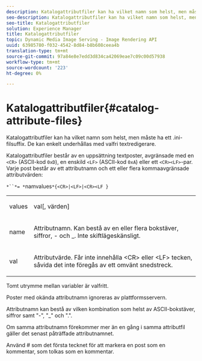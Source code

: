 ```yaml
---
description: Katalogattributfiler kan ha vilket namn som helst, men måste ha ett .ini-filsuffix. De kan enkelt underhållas med valfri textredigerare.
seo-description: Katalogattributfiler kan ha vilket namn som helst, men måste ha ett .ini-filsuffix. De kan enkelt underhållas med valfri textredigerare.
seo-title: Katalogattributfiler
solution: Experience Manager
title: Katalogattributfiler
topic: Dynamic Media Image Serving - Image Rendering API
uuid: 63985780-f032-4542-8d84-b8b608ceea4b
translation-type: tm+mt
source-git-commit: 97a84e8e7edd3d834ca42069eae7c09c00d57938
workflow-type: tm+mt
source-wordcount: '223'
ht-degree: 0%

---
```



# Katalogattributfiler{#catalog-attribute-files}

Katalogattributfiler kan ha vilket namn som helst, men måste ha ett .ini-filsuffix. De kan enkelt underhållas med valfri textredigerare.

Katalogattributfiler består av en uppsättning textposter, avgränsade med en `<CR>` (ASCII-kod `0xD`), en enskild `<LF>` (ASCII-kod `0xA`) eller ett `<CR><LF>`-par. Varje post består av ett attributnamn och ett eller flera kommaavgränsade attributvärden:

`*``*= *`namvalues`*{<CR>|<LF>|<CR><LF }`

<table id="simpletable_0F879121670046AE9414298725961303"> 
 <tr class="strow"> 
  <td class="stentry"> <p><span class="varname"> values</span> </p> </td> 
  <td class="stentry"> <p><span class="codeph"> <span class="varname"> val</span>[,<span class="varname"> värden</span>]</span> </p> </td> 
 </tr> 
 <tr class="strow"> 
  <td class="stentry"> <p><span class="varname"> name</span> </p> </td> 
  <td class="stentry"> <p>Attributnamn. Kan bestå av en eller flera bokstäver, siffror, - och _. Inte skiftlägeskänsligt. </p></td> 
 </tr> 
 <tr class="strow"> 
  <td class="stentry"> <p><span class="varname"> val</span> </p></td> 
  <td class="stentry"> <p>Attributvärde. Får inte innehålla <span class="codeph"> &lt;CR&gt;</span> eller <span class="codeph"> &lt;LF&gt;</span> tecken, såvida det inte föregås av ett omvänt snedstreck. </p></td> 
 </tr> 
</table>

Tomt utrymme mellan variabler är valfritt.

Poster med okända attributnamn ignoreras av plattformsservern.

Attributnamn kan bestå av vilken kombination som helst av ASCII-bokstäver, siffror samt &quot;-&quot;, &quot;_&quot; och &quot;.&quot;.

Om samma attributnamn förekommer mer än en gång i samma attributfil gäller det senast påträffade attributnamnet.

Använd # som det första tecknet för att markera en post som en kommentar, som tolkas som en kommentar.
